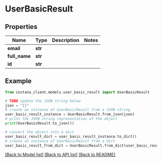 # UserBasicResult


## Properties

Name | Type | Description | Notes
------------ | ------------- | ------------- | -------------
**email** | **str** |  | 
**full_name** | **str** |  | 
**id** | **str** |  | 

## Example

```python
from instana_client.models.user_basic_result import UserBasicResult

# TODO update the JSON string below
json = "{}"
# create an instance of UserBasicResult from a JSON string
user_basic_result_instance = UserBasicResult.from_json(json)
# print the JSON string representation of the object
print(UserBasicResult.to_json())

# convert the object into a dict
user_basic_result_dict = user_basic_result_instance.to_dict()
# create an instance of UserBasicResult from a dict
user_basic_result_from_dict = UserBasicResult.from_dict(user_basic_result_dict)
```
[[Back to Model list]](../README.md#documentation-for-models) [[Back to API list]](../README.md#documentation-for-api-endpoints) [[Back to README]](../README.md)


